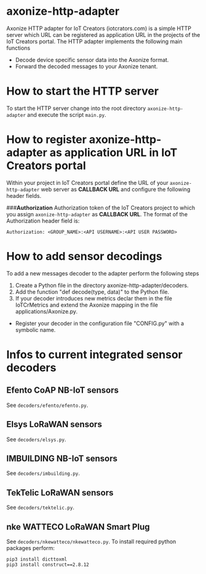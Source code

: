 # axonize-http-adapter
Axonize HTTP adapter for IoT Creators (iotcrators.com) is a simple HTTP server which URL can be registered as application URL in the projects of the IoT Creators portal.
The HTTP adapter implements the following main functions
- Decode device specific sensor data into the Axonize format.
- Forward the decoded messages to your Axonize tenant.

###
# How to start the HTTP server
To start the HTTP server change into the root directory `axonize-http-adapter` and execute the script `main.py`.

###
# How to register axonize-http-adapter as application URL in IoT Creators portal
Within your project in IoT Creators portal define the URL of your `axonize-http-adapter` web server as **CALLBACK URL** and configure the following header fields.

###**Authorization**
Authorization token of the IoT Creators project to which you assign `axonize-http-adapter` as **CALLBACK URL**. 
The format of the Authorization header field is:
```
Authorization: <GROUP_NAME>:<API USERNAME>:<API USER PASSWORD>
```

###
# How to add sensor decodings
To add a new messages decoder to the adapter perform the following steps
1. Create a Python file in the directory axonize-http-adapter/decoders.
2. Add the function "def decode(type, data)" to the Python file.
3. If your decoder introduces new metrics declar them in the file IoTCrMetrics and extend the Axonize mapping in the file applications/Axonize.py.
- Register your decoder in the configuration file "CONFIG.py" with a symbolic name.

###
# Infos to current integrated sensor decoders
###
## Efento CoAP NB-IoT sensors
See `decoders/efento/efento.py`.
###
## Elsys LoRaWAN sensors
See `decoders/elsys.py`.
###
## IMBUILDING NB-IoT sensors
See `decoders/imbuilding.py`.
###
## TekTelic LoRaWAN sensors
See `decoders/tektelic.py`.
###
## nke WATTECO LoRaWAN Smart Plug
See `decoders/nkewatteco/nkewatteco.py`.
To install required python packages perform:
```
pip3 install dicttoxml
pip3 install construct==2.8.12
```


